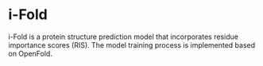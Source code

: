 # i-Fold
i-Fold is a protein structure prediction model that incorporates residue importance scores (RIS). The model training process is implemented based on OpenFold.
